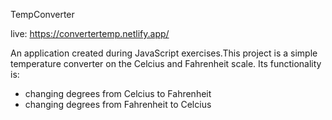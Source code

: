 TempConverter

live: https://convertertemp.netlify.app/

An application created during JavaScript exercises.This project is a simple temperature converter on the Celcius and Fahrenheit scale. 
Its functionality is:
- changing degrees from Celcius to Fahrenheit
- changing degrees from Fahrenheit to Celcius 
